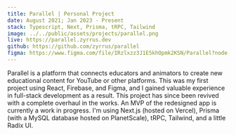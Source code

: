 ```yaml
---
title: Parallel | Personal Project
date: August 2021; Jan 2023 - Present
stack: Typescript, Next, Prisma, tRPC, Tailwind
image: ../../public/assets/projects/parallel.png
live: https://parallel.zyrrus.dev
github: https://github.com/zyrrus/parallel
figma: https://www.figma.com/file/IRzlxzz3J1E5khOpmk2KSN/Parallel?node-id=0%3A1&t=PuRMisg0rAGYa6GO-1
---
```


Parallel is a platform that connects educators and animators to create new educational content for YouTube or other platforms. This was my first project using React, Firebase, and Figma, and I gained valuable experience in full-stack development as a result. This project has since been revived with a complete overhaul in the works. An MVP of the redesigned app is currently a work in progress. I'm using Next.js (hosted on Vercel), Prisma (with a MySQL database hosted on PlanetScale), tRPC, Tailwind, and a little Radix UI.
